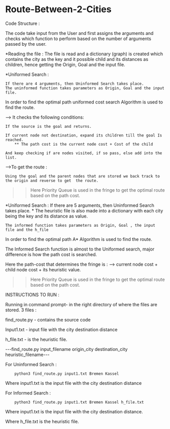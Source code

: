 # Route-Between-2-Cities


Code Structure :

The code take input from the User and first assigns the arguments and checks which function to perform based on the number of arguments passed by the user.

*Reading the file :
	 The file is read and a dictionary (graph) is created which contains the city as the key and it 	possible child and its distances as children, hence getting the Origin, Goal and the input file.

*Uniformed Search :

	If there are 4 arguments, then Uninformed Search takes place. 
	The uninformed function takes parameters as Origin, Goal and the input file.

In order to find the optimal path  uniformed cost search Algorithm is used to find the route. 

--> It checks the following conditions:

	If the source is the goal and returns.

	If current node not destination, expand its children till the goal Is reached.
		** The path cost is the current node cost + Cost of the child

	And keep checking if are nodes visited, if so pass, else add into the list.

-->To get the route : 

	Using the goal and the parent nodes that are stored we back track to the origin and reverse to get 	the route.


>>Here Priority Queue is used in the fringe to get the optimal route based on the path cost.

*Uniformed Search :
	If there are 5 arguments, then Uninformed Search takes place. 
	* The heuristic file is also made into a dictionary with each city being the key and its distance as 	value.

	The informed function takes parameters as Origin, Goal , the input file and the h_file

In order to find the optimal path  A* Algorithm is used to find the route. 

The Informed Search function is almost to the Uniformed search, major difference is how the path cost is searched.

Here the path-cost that determines the fringe is :
		--> current node cost + child node cost + its heuristic value. 

>>Here Priority Queue is used in the fringe to get the optimal route based on the path cost.



INSTRUCTIONS TO RUN :

Running in command prompt- in the right directory of where the files are stored.
3 files :

find_route.py - contains the source code

Input1.txt - input file with the city destination distance 

h_file.txt - is the heuristic file.


---find_route.py input_filename origin_city destination_city heuristic_filename---

For Uninformed Search :
		
		python3 find_route.py input1.txt Bremen Kassel 

Where input1.txt is the input file with the city destination distance

For Informed Search :

		python3 find_route.py input1.txt Bremen Kassel h_file.txt


Where input1.txt is the input file with the city destination distance.

Where h_file.txt is the heuristic file.









